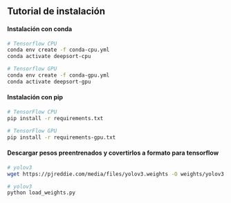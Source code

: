 ## Tutorial de instalación 


#### Instalación con conda 

```bash
# Tensorflow CPU
conda env create -f conda-cpu.yml
conda activate deepsort-cpu

# Tensorflow GPU
conda env create -f conda-gpu.yml
conda activate deepsort-gpu
```
#### Instalación con pip 

```bash
# TensorFlow CPU
pip install -r requirements.txt

# TensorFlow GPU
pip install -r requirements-gpu.txt
```
#### Descargar pesos preentrenados y covertirlos a formato para tensorflow

```bash
# yolov3
wget https://pjreddie.com/media/files/yolov3.weights -O weights/yolov3.weights

# yolov3
python load_weights.py
```

